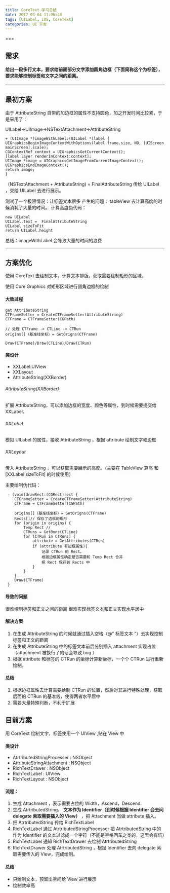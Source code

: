 ```yaml
---
title: CoreText 学习总结
date: 2017-03-04 11:06:48
tags: [UILabel, iOS, CoreText]
categories: UI 开发
---
```


===

## 需求

#### 给出一段多行文本，要求给前面部分文字添加圆角边框（下面简称这个为标签），要求能够控制标签和文字之间的距离。

<!-- more --> 

---

## 最初方案

由于 AttributeString 自带的加边框的属性不支持圆角，加之开发时间比较紧，于是采用了：

UILabel->UIImage->NSTextAttachment->AttributeString

	+ (UIImage *)imageWithLabel:(UILabel *)label {
    UIGraphicsBeginImageContextWithOptions(label.frame.size, NO, [UIScreen mainScreen].scale);
    CGContextRef context = UIGraphicsGetCurrentContext();
    [label.layer renderInContext:context];
    UIImage *image = UIGraphicsGetImageFromCurrentImageContext();
    UIGraphicsEndImageContext();
    return image;
	}


（NSTextAttachment + AttributeString) = FinalAttributeString 传给 UILabel ，交给 UILabel 去进行展示。


测试了一个极限情况：让标签文本很多
产生的问题：
tableView  去计算高度的时候消耗了大量的时间。
计算高度伪代码：

	new UILabel 
	UILabel.text =  FinalAttributeString
	UILabel sizeToFit
	return UILabel.height

总结：imageWithLabel 会导致大量的时间的浪费

-----
## 方案优化

使用 CoreText 去绘制文本，计算文本排版，获取需要绘制矩形的区域。

使用 Core Graphics 对矩形区域进行圆角边框的绘制
#### 大致过程

	get AttributeString 
	CTFrameSetter = CreateCTFrameSetter(AttributeString)
	CTFrame = CTFrameSetter(CGPath)
	
	// 处理 CTFrame -> CTLine -> CTRun
	origins[]（基准线坐标）= GetOrigns(CTFrame)
	
	Draw(CTFrame)/Draw(CTLine)/Draw(CTRun)
	

#### 类设计

- XXLabel:UIView 
- XXLayout
- AttributeString(XXBorder)

###### AttributeString(XXBorder)

扩展 AttributeString，可以添加边框的宽度、颜色等属性，到时候需要提交给 XXLabel。
###### XXLabel
模拟 UILabel 的属性，接收 AttributeString ，根据 attribute 绘制文字和边框
###### XXLayout
传入 AttributeString ，可以获取需要展示的高度。（主要在 TableView 算高 和 [XXLabel sizeToFit] 的时候使用）

主要绘制伪代码：

	 - (void)drawRect:(CGRect)rect {
	 	CTFrameSetter = CreateCTFrameSetter(AttributeString)
		CTFrame = CTFrameSetter(CGPath)
		
		origins[]（基准线坐标）= GetOrigns(CTFrame)
		Rects[]// 保存了边框的矩形
		for (origin in origins) {
			Temp Rect //
			CTRuns = GetRuns(CTLine)
			for (CTRun in CTRuns) {
				attribute = GetAttributes(CTRun)
				if (attribute 有边框属性){
					记录 CTRun 的 Rect。
					根据边框属性确定是否需要和 Temp Rect 合并
					把 Rect 保存到 Rects 中
				}
			}
		}
		Draw(CTFrame)
	 }


#### 导致的问题

很难控制标签和正文之间的距离
很难实现标签文本和正文实现水平居中

#### 解决方案

1. 在生成 AttributeString 的时候就通过插入空格（@"  标签文本  "）去实现控制标签和正文的距离
2. 在生成 AttributeString 中的标签文本前后分别插入 attachment 实现占位（attachment 被换行了的话会导致 bug ）
3. 根据 attribute 和标签的 CTRun 的坐标计算新坐标，一个个 CTRun 进行重新绘制。



#### 总结

1. 根据边框属性去计算需要绘制 CTRun 的位置，然后对其进行特殊处理，获取后面的 CTRun 的基准线，使得两者水平居中
2. 需要大量特殊判断，不利于扩展

## 目前方案

用 CoreText 绘制文字，标签使用一个 UIView ,贴在 View 中

#### 类设计

- AtrtributedStringProcesser : NSObject
- AttributeStringAttachment : NSObject
- RichTextDrawer : NSObject
- RichTextLabel : UIView
- RichTextLayout : NSObject

#### 流程：

1. 生成 Attachment ，表示需要占位的 Width，Ascend，Descend.
2. 生成 AtrtributedString， **文本作为 Identifier（到时候根据 Identifier 会去问 delegate 索取需要插入的 View）** ，把 Attachment 当做 attribute 插入。
3. 把 AtrtributedString 传给 RichTextLabel 
4. RichTextLabel 通过 AtrtributedStringProcesser 把 AtrtributedString 中的作为 Identifier 的文本过滤成一个字符（不能是空格回车之类的，这里会有坑）
5. RichTextLabel 通知 RichTextDrawer 去绘制 AtrtributedString
6. RichTextDrawer 处理 AtrtributedString ，根据 Identifier 去向 delegate 索取需要传入的 View，完成绘制。

#### 总结

- 只绘制文本，预留出空间给 View 进行展示
- 绘制效率高




